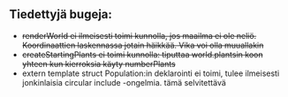 ## Tiedettyjä bugeja:

- ~~renderWorld ei ilmeisesti toimi kunnolla, jos maailma ei ole neliö. Koordinaattien laskennassa jotain häikkää. Vika voi olla muuallakin~~
- ~~createStartingPlants ei toimi kunnolla: tiputtaa world.plantsin koon yhteen kun kierroksia käyty numberPlants~~
- extern template struct Population<Animal>:in deklarointi ei toimi, tulee ilmeisesti jonkinlaisia circular include -ongelmia. tämä selvitettävä
